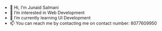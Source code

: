 - 👋 Hi, I’m Junaid Salmani
- 👀 I’m interested in Web Development
- 🌱 I’m currently learning UI Development
- 📫 You can reach me by contacting me on contact number: 8077609950

<!---
JunaidSalmaniKandhla/JunaidSalmaniKandhla is a ✨ special ✨ repository because its `README.md` (this file) appears on your GitHub profile.
You can click the Preview link to take a look at your changes.
--->
